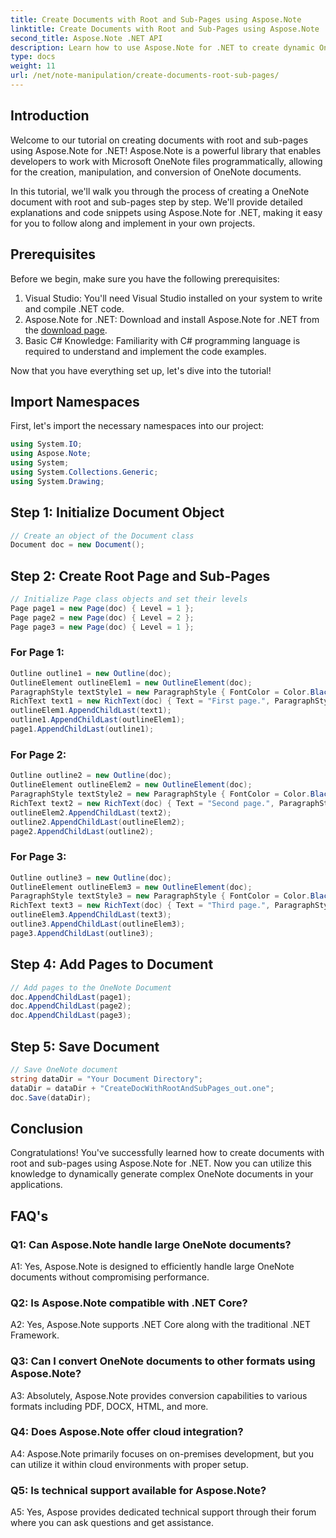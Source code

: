 ```yaml
---
title: Create Documents with Root and Sub-Pages using Aspose.Note
linktitle: Create Documents with Root and Sub-Pages using Aspose.Note
second_title: Aspose.Note .NET API
description: Learn how to use Aspose.Note for .NET to create dynamic OneNote documents with hierarchical structures.
type: docs
weight: 11
url: /net/note-manipulation/create-documents-root-sub-pages/
---
```

## Introduction

Welcome to our tutorial on creating documents with root and sub-pages using Aspose.Note for .NET! Aspose.Note is a powerful library that enables developers to work with Microsoft OneNote files programmatically, allowing for the creation, manipulation, and conversion of OneNote documents.

In this tutorial, we'll walk you through the process of creating a OneNote document with root and sub-pages step by step. We'll provide detailed explanations and code snippets using Aspose.Note for .NET, making it easy for you to follow along and implement in your own projects.

## Prerequisites

Before we begin, make sure you have the following prerequisites:

1. Visual Studio: You'll need Visual Studio installed on your system to write and compile .NET code.
2. Aspose.Note for .NET: Download and install Aspose.Note for .NET from the [download page](https://releases.aspose.com/note/net/).
3. Basic C# Knowledge: Familiarity with C# programming language is required to understand and implement the code examples.

Now that you have everything set up, let's dive into the tutorial!

## Import Namespaces

First, let's import the necessary namespaces into our project:

```csharp
using System.IO;
using Aspose.Note;
using System;
using System.Collections.Generic;
using System.Drawing;
```

## Step 1: Initialize Document Object

```csharp
// Create an object of the Document class
Document doc = new Document();
```

## Step 2: Create Root Page and Sub-Pages

```csharp
// Initialize Page class objects and set their levels
Page page1 = new Page(doc) { Level = 1 };
Page page2 = new Page(doc) { Level = 2 };
Page page3 = new Page(doc) { Level = 1 };
```

### For Page 1:

```csharp
Outline outline1 = new Outline(doc);
OutlineElement outlineElem1 = new OutlineElement(doc);
ParagraphStyle textStyle1 = new ParagraphStyle { FontColor = Color.Black, FontName = "Arial", FontSize = 10 };
RichText text1 = new RichText(doc) { Text = "First page.", ParagraphStyle = textStyle1 };
outlineElem1.AppendChildLast(text1);
outline1.AppendChildLast(outlineElem1);
page1.AppendChildLast(outline1);
```

### For Page 2:

```csharp
Outline outline2 = new Outline(doc);
OutlineElement outlineElem2 = new OutlineElement(doc);
ParagraphStyle textStyle2 = new ParagraphStyle { FontColor = Color.Black, FontName = "Arial", FontSize = 10 };
RichText text2 = new RichText(doc) { Text = "Second page.", ParagraphStyle = textStyle2 };
outlineElem2.AppendChildLast(text2);
outline2.AppendChildLast(outlineElem2);
page2.AppendChildLast(outline2);
```

### For Page 3:

```csharp
Outline outline3 = new Outline(doc);
OutlineElement outlineElem3 = new OutlineElement(doc);
ParagraphStyle textStyle3 = new ParagraphStyle { FontColor = Color.Black, FontName = "Arial", FontSize = 10 };
RichText text3 = new RichText(doc) { Text = "Third page.", ParagraphStyle = textStyle3 };
outlineElem3.AppendChildLast(text3);
outline3.AppendChildLast(outlineElem3);
page3.AppendChildLast(outline3);
```

## Step 4: Add Pages to Document

```csharp
// Add pages to the OneNote Document
doc.AppendChildLast(page1);
doc.AppendChildLast(page2);
doc.AppendChildLast(page3);
```

## Step 5: Save Document

```csharp
// Save OneNote document
string dataDir = "Your Document Directory";
dataDir = dataDir + "CreateDocWithRootAndSubPages_out.one";
doc.Save(dataDir);
```

## Conclusion

Congratulations! You've successfully learned how to create documents with root and sub-pages using Aspose.Note for .NET. Now you can utilize this knowledge to dynamically generate complex OneNote documents in your applications.

## FAQ's

### Q1: Can Aspose.Note handle large OneNote documents?

A1: Yes, Aspose.Note is designed to efficiently handle large OneNote documents without compromising performance.

### Q2: Is Aspose.Note compatible with .NET Core?

A2: Yes, Aspose.Note supports .NET Core along with the traditional .NET Framework.

### Q3: Can I convert OneNote documents to other formats using Aspose.Note?

A3: Absolutely, Aspose.Note provides conversion capabilities to various formats including PDF, DOCX, HTML, and more.

### Q4: Does Aspose.Note offer cloud integration?

A4: Aspose.Note primarily focuses on on-premises development, but you can utilize it within cloud environments with proper setup.

### Q5: Is technical support available for Aspose.Note?

A5: Yes, Aspose provides dedicated technical support through their forum where you can ask questions and get assistance.
